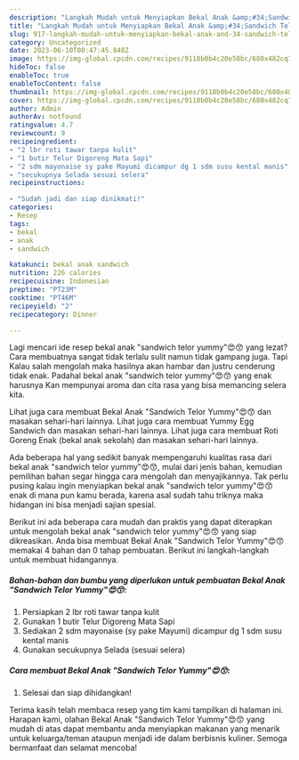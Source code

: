 ```yaml
---
description: "Langkah Mudah untuk Menyiapkan Bekal Anak &amp;#34;Sandwich Telor Yummy&amp;#34;😍😙 yang Enak Banget"
title: "Langkah Mudah untuk Menyiapkan Bekal Anak &amp;#34;Sandwich Telor Yummy&amp;#34;😍😙 yang Enak Banget"
slug: 917-langkah-mudah-untuk-menyiapkan-bekal-anak-and-34-sandwich-telor-yummy-and-34-yang-enak-banget
category: Uncategorized
date: 2023-06-10T00:47:45.848Z
image: https://img-global.cpcdn.com/recipes/9118b0b4c20e58bc/680x482cq70/bekal-anak-sandwich-telor-yummy-foto-resep-utama.jpg
hideToc: false
enableToc: true
enableTocContent: false
thumbnail: https://img-global.cpcdn.com/recipes/9118b0b4c20e58bc/680x482cq70/bekal-anak-sandwich-telor-yummy-foto-resep-utama.jpg
cover: https://img-global.cpcdn.com/recipes/9118b0b4c20e58bc/680x482cq70/bekal-anak-sandwich-telor-yummy-foto-resep-utama.jpg
author: Admin
authorAv: notfound
ratingvalue: 4.7
reviewcount: 9
recipeingredient:
- "2 lbr roti tawar tanpa kulit"
- "1 butir Telur Digoreng Mata Sapi"
- "2 sdm mayonaise sy pake Mayumi dicampur dg 1 sdm susu kental manis"
- "secukupnya Selada sesuai selera"
recipeinstructions:

- "Sudah jadi dan siap dinikmati!"
categories:
- Resep
tags:
- bekal
- anak
- sandwich

katakunci: bekal anak sandwich 
nutrition: 226 calories
recipecuisine: Indonesian
preptime: "PT23M"
cooktime: "PT46M"
recipeyield: "2"
recipecategory: Dinner

---
```



Lagi mencari ide resep bekal anak &#34;sandwich telor yummy&#34;😍😙 yang lezat? Cara membuatnya sangat tidak terlalu sulit namun tidak gampang juga. Tapi Kalau salah mengolah maka hasilnya akan hambar dan justru cenderung tidak enak. Padahal bekal anak &#34;sandwich telor yummy&#34;😍😙 yang enak harusnya Kan mempunyai aroma dan cita rasa yang bisa memancing selera kita.


Lihat juga cara membuat Bekal Anak &#34;Sandwich Telor Yummy&#34;😍😙 dan masakan sehari-hari lainnya. Lihat juga cara membuat Yummy Egg Sandwich dan masakan sehari-hari lainnya. Lihat juga cara membuat Roti Goreng Enak (bekal anak sekolah) dan masakan sehari-hari lainnya.

Ada beberapa hal yang sedikit banyak mempengaruhi kualitas rasa dari bekal anak &#34;sandwich telor yummy&#34;😍😙, mulai dari jenis bahan, kemudian pemilihan bahan segar hingga cara mengolah dan menyajikannya. Tak perlu pusing kalau ingin menyiapkan bekal anak &#34;sandwich telor yummy&#34;😍😙 enak di mana pun kamu berada, karena asal sudah tahu triknya maka hidangan ini bisa menjadi sajian spesial.


Berikut ini ada beberapa cara mudah dan praktis yang dapat diterapkan untuk mengolah bekal anak &#34;sandwich telor yummy&#34;😍😙 yang siap dikreasikan. Anda bisa membuat Bekal Anak &#34;Sandwich Telor Yummy&#34;😍😙 memakai 4 bahan dan 0 tahap pembuatan. Berikut ini langkah-langkah untuk membuat hidangannya.

<!--inarticleads1-->

##### Bahan-bahan dan bumbu yang diperlukan untuk pembuatan Bekal Anak &#34;Sandwich Telor Yummy&#34;😍😙:

1. Persiapkan 2 lbr roti tawar tanpa kulit
1. Gunakan 1 butir Telur Digoreng Mata Sapi
1. Sediakan 2 sdm mayonaise (sy pake Mayumi) dicampur dg 1 sdm susu kental manis
1. Gunakan secukupnya Selada (sesuai selera)




<!--inarticleads2-->

##### Cara membuat Bekal Anak &#34;Sandwich Telor Yummy&#34;😍😙:


1. Selesai dan siap dihidangkan!



Terima kasih telah membaca resep yang tim kami tampilkan di halaman ini. Harapan kami, olahan Bekal Anak &#34;Sandwich Telor Yummy&#34;😍😙 yang mudah di atas dapat membantu anda menyiapkan makanan yang menarik untuk keluarga/teman ataupun menjadi ide dalam berbisnis kuliner. Semoga bermanfaat dan selamat mencoba!
